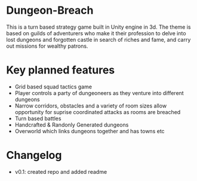 # Dungeon-Breach
This is a turn based strategy game built in Unity engine in 3d. The theme is based on guilds of adventurers who make it their profession to delve into lost dungeons and forgotten castle in search of riches and fame, and carry out missions for wealthy patrons.

# Key planned features

- Grid based squad tactics game
- Player controls a party of dungeoneers as they venture into different dungeons
- Narrow corridors, obstacles and a variety of room sizes allow opportunity for suprise coordinated attacks as rooms are breached
- Turn based battles
- Handcrafted & Randonly Generated dungeons
- Overworld which links dungeons together and has towns etc

# Changelog

- v0.1: created repo and added readme